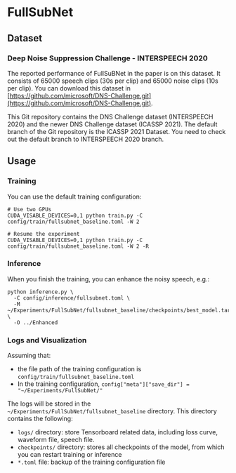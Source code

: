 # FullSubNet

## Dataset

### Deep Noise Suppression Challenge - INTERSPEECH 2020

The reported performance of FullSuBNet in the paper is on this dataset. It consists of 65000 speech clips (30s per clip) and 65000 noise clips (10s
per clip). You can download this dataset in [https://github.com/microsoft/DNS-Challenge.git](https://github.com/microsoft/DNS-Challenge.git).

This Git repository contains the DNS Challenge dataset (INTERSPEECH 2020) and the newer DNS Challenge dataset (ICASSP 2021). The default branch of the
Git repository is the ICASSP 2021 Dataset. You need to check out the default branch to INTERSPEECH 2020 branch.

## Usage

### Training

You can use the default training configuration:

```shell
# Use two GPUs
CUDA_VISABLE_DEVICES=0,1 python train.py -C config/train/fullsubnet_baseline.toml -W 2

# Resume the experiment
CUDA_VISABLE_DEVICES=0,1 python train.py -C config/train/fullsubnet_baseline.toml -W 2 -R
```

### Inference

When you finish the training, you can enhance the noisy speech, e.g.:

```shell
python inference.py \
  -C config/inference/fullsubnet.toml \
  -M ~/Experiments/FullSubNet/fullsubnet_baseline/checkpoints/best_model.tar \
  -O ../Enhanced
```

### Logs and Visualization

Assuming that:

- the file path of the training configuration is `config/train/fullsubnet_baseline.toml`
- In the training configuration, `config["meta"]["save_dir"] = "~/Experiments/FullSubNet/"`

The logs will be stored in the `~/Experiments/FullSubNet/fullsubnet_baseline` directory. This directory contains the following:

- `logs/` directory: store Tensorboard related data, including loss curve, waveform file, speech file.
- `checkpoints/` directory: stores all checkpoints of the model, from which you can restart training or inference
- `*.toml` file: backup of the training configuration file

